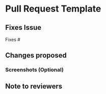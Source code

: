 # Pull Request Template

<!-- If your PR fixes an open issue, use `Closes #NNN` to link your PR with the
issue, replacing `#NNN` with the issue number you are fixing -->

## Fixes Issue

<!-- Example: Closes #NNN -->
Fixes #

## Changes proposed

<!-- List all the proposed changes in your PR -->
<!-- Add the screenshots of the changes below if applicable -->

### Screenshots (Optional)

## Note to reviewers

<!-- Add notes to reviewers if applicable -->